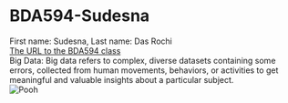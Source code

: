 # BDA594-Sudesna
First name: Sudesna, Last name: Das Rochi\
[The URL to the BDA594 class](https://sdsu.instructure.com/courses/186022)\
Big Data: Big data refers to complex, diverse datasets containing some errors, collected from human movements, behaviors, or activities to get meaningful and valuable insights about a particular subject.\
![Pooh](https://static.wikia.nocookie.net/p__/images/6/6e/Winnie_The_Pooh.png/revision/latest?cb=20190922201041&path-prefix=protagonist)
